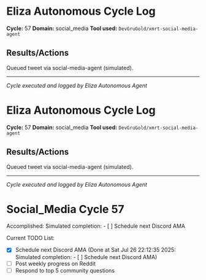 # Eliza Autonomous Cycle Log

**Cycle:** 57
**Domain:** social_media
**Tool used:** `DevGruGold/xmrt-social-media-agent`

## Results/Actions
Queued tweet via social-media-agent (simulated).

---
*Cycle executed and logged by Eliza Autonomous Agent*

# Eliza Autonomous Cycle Log

**Cycle:** 57
**Domain:** social_media
**Tool used:** `DevGruGold/xmrt-social-media-agent`

## Results/Actions
Queued tweet via social-media-agent (simulated).

---
*Cycle executed and logged by Eliza Autonomous Agent*

# Social_Media Cycle 57

Accomplished: Simulated completion: - [ ] Schedule next Discord AMA

Current TODO List:

- [x] Schedule next Discord AMA  (Done at Sat Jul 26 22:12:35 2025: Simulated completion: - [ ] Schedule next Discord AMA)
- [ ] Post weekly progress on Reddit
- [ ] Respond to top 5 community questions